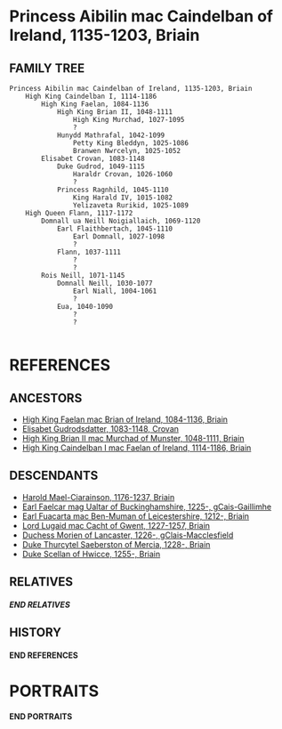 # Princess Aibilin mac Caindelban of Ireland, 1135-1203, Briain

## FAMILY TREE 
```
Princess Aibilin mac Caindelban of Ireland, 1135-1203, Briain
    High King Caindelban I, 1114-1186
        High King Faelan, 1084-1136
            High King Brian II, 1048-1111
                High King Murchad, 1027-1095
                ?
            Hunydd Mathrafal, 1042-1099
                Petty King Bleddyn, 1025-1086
                Branwen Nwrcelyn, 1025-1052
        Elisabet Crovan, 1083-1148
            Duke Gudrod, 1049-1115
                Haraldr Crovan, 1026-1060
                ?
            Princess Ragnhild, 1045-1110
                King Harald IV, 1015-1082
                Yelizaveta Rurikid, 1025-1089
    High Queen Flann, 1117-1172
        Domnall ua Neill Noigiallaich, 1069-1120
            Earl Flaithbertach, 1045-1110
                Earl Domnall, 1027-1098
                ?
            Flann, 1037-1111
                ?
                ?
        Rois Neill, 1071-1145
            Domnall Neill, 1030-1077
                Earl Niall, 1004-1061
                ?
            Eua, 1040-1090
                ?
                ?
        
```

# REFERENCES

## ANCESTORS
* [High King Faelan mac Brian of Ireland, 1084-1136, Briain](faelan_mac_brian_1084.md)
* [Elisabet Gudrodsdatter, 1083-1148, Crovan](elisabet_gudrodsdatter_1083.md)
* [High King Brian II mac Murchad of Munster, 1048-1111, Briain](brian_ii_mac_murchad_1048.md)
* [High King Caindelban I mac Faelan of Ireland, 1114-1186, Briain](caindelban_i_mac_faelan_1114.md)

## DESCENDANTS
* [Harold Mael-Ciarainson, 1176-1237, Briain](harald_mael-ciarainson_1176.md)
* [Earl Faelcar mag Ualtar of Buckinghamshire, 1225-, gCais-Gaillimhe](faelcar_mag_ualtar_1225.md)
* [Earl Fuacarta mac Ben-Muman of Leicestershire, 1212-, Briain](fuacarta_mac_ben-muman_1212.md)
* [Lord Lugaid mac Cacht of Gwent, 1227-1257, Briain](lugaid_mac_cacht_1227.md)
* [Duchess Morien of Lancaster, 1226-, gClais-Macclesfield](morien_1226.md)
* [Duke Thurcytel Saeberston of Mercia, 1228-, Briain](thurcytel_saebertson_1228.md)
* [Duke Scellan of Hwicce, 1255-, Briain](scellan_1255.md)

## RELATIVES

##### END RELATIVES 
## HISTORY

#### END REFERENCES

# PORTRAITS

#### END PORTRAITS

